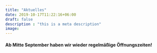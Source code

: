 ```yaml
---
title: "Aktuelles"
date: 2019-10-17T11:22:16+06:00
draft: false
description : "this is a meta description"
image:
---
```


#### Ab Mitte September haben wir wieder regelmäßige Öffnungszeiten!

